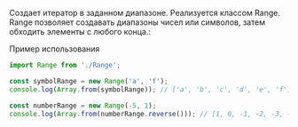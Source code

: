 Создает итератор в заданном диапазоне. Реализуется классом Range.\
Range позволяет создавать диапазоны чисел или символов, затем обходить элементы с любого конца.:


Пример использования

```js
import Range from './Range';

const symbolRange = new Range('a', 'f');
console.log(Array.from(symbolRange)); // ['a', 'b', 'c', 'd', 'e', 'f']

const numberRange = new Range(-5, 1);
console.log(Array.from(numberRange.reverse())); // [1, 0, -1, -2, -3, -4, -5]
```
